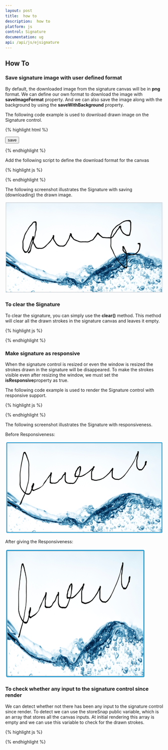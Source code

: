```yaml
---
layout: post
title:  how to
description:  how to
platform: js
control: Signature
documentation: ug
api: /api/js/ejsignature
---
```


##  How To

### Save signature image with user defined format

By default, the downloaded image from the signature canvas will be in **png** format. We can define our own format to download the image with **saveImageFormat** property. And we can also save the image along with the background by using the **saveWithBackground** property.

The following code example is used to download drawn image on the Signature control.

{% highlight html %}

<div id="signature"></div>

<input id="save" type="button" value="save" />

{% endhighlight %}

Add the following script to define the download format for the canvas

{% highlight js %}

<script type="text/javascript">
        $(function () {
            $("signature").ejSignature({
                height: "500px",
                saveWithBackground: true,
                strokeWidth: 3,
                saveImageFormat :"jpg",
                backgroundImage: "../content/images/progressbar/water.png",

            });
            $("#signSave").ejButton({
                size: "normal", width: "70px",
                showRoundedCorner: true,
                click: onSave
            });  
        });

      function onSave(args) {
            var signature = $("#signature").ejSignature("instance");
            signature.save("MySignature");
        }

    </script>

{% endhighlight %}

The following screenshot illustrates the Signature with saving (downloading) the drawn image.

![](How_To_images\savesignatureimagewithuserdefinedformat_img1.png)

### To clear the Signature

To clear the signature, you can simply use the **clear()** method. This method will clear all the drawn strokes in the signature canvas and leaves it empty.

{% highlight js %}

<script type="text/javascript">
        $(function () {
            $("signature").ejSignature({
                height: "500px",
                strokeWidth: 3

            });
            $("#signatureClear").ejButton({
                size: "normal", width: "70px",
                showRoundedCorner: true,
                click: "onClear"
            });  
        });

      function onClear(args) {
            var signature = $("#signature").ejSignature("instance");
            signature.clear();
        }

    </script>
    
{% endhighlight %}

### Make signature as responsive

When the signature control is resized or even the window is resized the strokes drawn in the signature will be disappeared. To make the strokes visible even after resizing the window, we must set the **isResponsive**property as true.

The following code example is used to render the Signature control with responsive support.

{% highlight js %}

   <script type="text/javascript">
        $("signature").ejSignature({
            isResponsive: true
        });
    </script>   

{% endhighlight %}

The following screenshot illustrates the Signature with responsiveness.

Before Responsiveness:

![](How_To_images\makesignatureasresponsive_img1.png)


After giving the Responsiveness:

![](How_To_images\makesignatureasresponsive_img2.png)


### To check whether any input to the signature control since render

We can detect whether not there has been any input to the signature control since render. To detect we can use the storeSnap public variable, which is an array that stores all the canvas inputs. At initial rendering this array is empty and we can use this variable to check for the drawn strokes.


{% highlight js %}

   <script type="text/javascript">
      var signature = $("#signature").ejSignature("instance");

            if (ej.isNullOrUndefined(signature.storeSnap)) {
               
                //Something

            }
    </script>   

{% endhighlight %}

  
 


